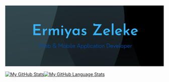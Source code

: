 ![Header](https://github.com/ermi2021/ermi2021/blob/main/banner.png)


<!---
 Hi there 👋
Highly Motivated Full Stack Web and Mobile Application Developer with great interest, passion and educational preparation in the field, Having certifications from various online platforms on different web frameworks and emerging technologies, I recently won hackathon organized by USAID & MOH ,Certified from Huawei Technologies in Routing & Switching and currently working as a Part-time front-end web developer at MMCY TECH an outsourcing company based in Addis Ababa am passionate about being productive and influential in the field of Programming.
Here are some ideas to get you started:

- 🔭 I’m currently working ... 
- 🌱 I’m currently learning ...
- 👯 I’m looking to collaborate on ...
- 🤔 I’m looking for help with ...
- 💬 Ask me about ...
- 📫 How to reach me: ...
- 😄 Pronouns: ...
- ⚡ Fun fact: ...
-->

[![My GitHub Stats](https://github-readme-stats.vercel.app/api/?username=ermi2021&count_private=true&theme=dark&showicons=true)]()[![My GitHub Language Stats](https://github-readme-stats.vercel.app/api/top-langs/?username=ermi2021&langs_count=5&theme=transparent)]()
